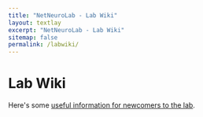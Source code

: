 ```yaml
---
title: "NetNeuroLab - Lab Wiki"
layout: textlay
excerpt: "NetNeuroLab - Lab Wiki"
sitemap: false
permalink: /labwiki/
---
```


# Lab Wiki

Here's some [useful information for newcomers to the lab](https://docs.google.com/document/d/11WhQK4lTQrBBqwOj9VV9yC-LmiGy8jDezaoUW7mDNoE/edit?usp=sharing).
